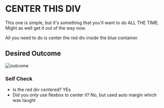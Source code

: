 # CENTER THIS DIV
This one is simple, but it's something that you'll want to do ALL THE TIME.  Might as well get it out of the way now.

All you need to do is center the red div inside the blue container.

## Desired Outcome
![outcome](./desired-outcome.png)

### Self Check
- Is the red div centered? YEs
- Did you _only_ use flexbox to center it? No, but used auto margin which was taught

